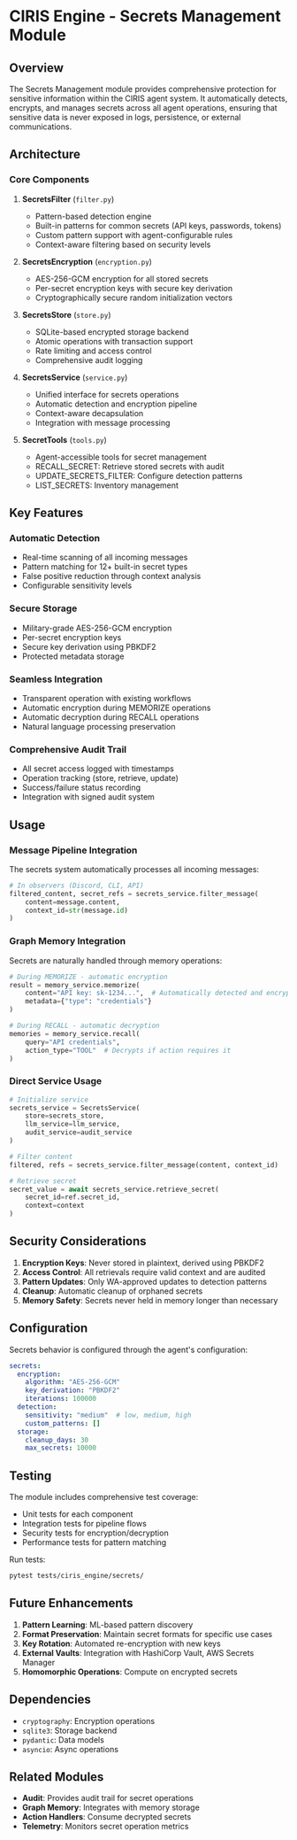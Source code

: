 # CIRIS Engine - Secrets Management Module

## Overview

The Secrets Management module provides comprehensive protection for sensitive information within the CIRIS agent system. It automatically detects, encrypts, and manages secrets across all agent operations, ensuring that sensitive data is never exposed in logs, persistence, or external communications.

## Architecture

### Core Components

1. **SecretsFilter** (`filter.py`)
   - Pattern-based detection engine
   - Built-in patterns for common secrets (API keys, passwords, tokens)
   - Custom pattern support with agent-configurable rules
   - Context-aware filtering based on security levels

2. **SecretsEncryption** (`encryption.py`)
   - AES-256-GCM encryption for all stored secrets
   - Per-secret encryption keys with secure key derivation
   - Cryptographically secure random initialization vectors

3. **SecretsStore** (`store.py`)
   - SQLite-based encrypted storage backend
   - Atomic operations with transaction support
   - Rate limiting and access control
   - Comprehensive audit logging

4. **SecretsService** (`service.py`)
   - Unified interface for secrets operations
   - Automatic detection and encryption pipeline
   - Context-aware decapsulation
   - Integration with message processing

5. **SecretTools** (`tools.py`)
   - Agent-accessible tools for secret management
   - RECALL_SECRET: Retrieve stored secrets with audit
   - UPDATE_SECRETS_FILTER: Configure detection patterns
   - LIST_SECRETS: Inventory management

## Key Features

### Automatic Detection
- Real-time scanning of all incoming messages
- Pattern matching for 12+ built-in secret types
- False positive reduction through context analysis
- Configurable sensitivity levels

### Secure Storage
- Military-grade AES-256-GCM encryption
- Per-secret encryption keys
- Secure key derivation using PBKDF2
- Protected metadata storage

### Seamless Integration
- Transparent operation with existing workflows
- Automatic encryption during MEMORIZE operations
- Automatic decryption during RECALL operations
- Natural language processing preservation

### Comprehensive Audit Trail
- All secret access logged with timestamps
- Operation tracking (store, retrieve, update)
- Success/failure status recording
- Integration with signed audit system

## Usage

### Message Pipeline Integration

The secrets system automatically processes all incoming messages:

```python
# In observers (Discord, CLI, API)
filtered_content, secret_refs = secrets_service.filter_message(
    content=message.content,
    context_id=str(message.id)
)
```

### Graph Memory Integration

Secrets are naturally handled through memory operations:

```python
# During MEMORIZE - automatic encryption
result = memory_service.memorize(
    content="API key: sk-1234...",  # Automatically detected and encrypted
    metadata={"type": "credentials"}
)

# During RECALL - automatic decryption
memories = memory_service.recall(
    query="API credentials",
    action_type="TOOL"  # Decrypts if action requires it
)
```

### Direct Service Usage

```python
# Initialize service
secrets_service = SecretsService(
    store=secrets_store,
    llm_service=llm_service,
    audit_service=audit_service
)

# Filter content
filtered, refs = secrets_service.filter_message(content, context_id)

# Retrieve secret
secret_value = await secrets_service.retrieve_secret(
    secret_id=ref.secret_id,
    context=context
)
```

## Security Considerations

1. **Encryption Keys**: Never stored in plaintext, derived using PBKDF2
2. **Access Control**: All retrievals require valid context and are audited
3. **Pattern Updates**: Only WA-approved updates to detection patterns
4. **Cleanup**: Automatic cleanup of orphaned secrets
5. **Memory Safety**: Secrets never held in memory longer than necessary

## Configuration

Secrets behavior is configured through the agent's configuration:

```yaml
secrets:
  encryption:
    algorithm: "AES-256-GCM"
    key_derivation: "PBKDF2"
    iterations: 100000
  detection:
    sensitivity: "medium"  # low, medium, high
    custom_patterns: []
  storage:
    cleanup_days: 30
    max_secrets: 10000
```

## Testing

The module includes comprehensive test coverage:

- Unit tests for each component
- Integration tests for pipeline flows
- Security tests for encryption/decryption
- Performance tests for pattern matching

Run tests:
```bash
pytest tests/ciris_engine/secrets/
```

## Future Enhancements

1. **Pattern Learning**: ML-based pattern discovery
2. **Format Preservation**: Maintain secret formats for specific use cases
3. **Key Rotation**: Automated re-encryption with new keys
4. **External Vaults**: Integration with HashiCorp Vault, AWS Secrets Manager
5. **Homomorphic Operations**: Compute on encrypted secrets

## Dependencies

- `cryptography`: Encryption operations
- `sqlite3`: Storage backend
- `pydantic`: Data models
- `asyncio`: Async operations

## Related Modules

- **Audit**: Provides audit trail for secret operations
- **Graph Memory**: Integrates with memory storage
- **Action Handlers**: Consume decrypted secrets
- **Telemetry**: Monitors secret operation metrics

